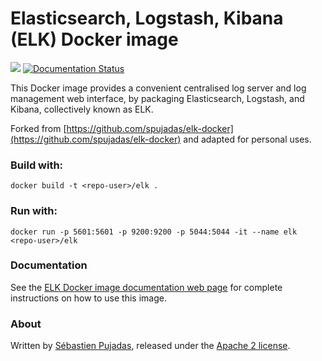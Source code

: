 # Elasticsearch, Logstash, Kibana (ELK) Docker image

[![](https://badge.imagelayers.io/sebp/elk:latest.svg)](https://imagelayers.io/?images=sebp/elk:latest 'Get your own badge on imagelayers.io') [![Documentation Status](https://readthedocs.org/projects/elk-docker/badge/?version=latest)](http://elk-docker.readthedocs.io/?badge=latest)

This Docker image provides a convenient centralised log server and log management web interface, by packaging Elasticsearch, Logstash, and Kibana, collectively known as ELK.

Forked from [https://github.com/spujadas/elk-docker](https://github.com/spujadas/elk-docker) and adapted for personal uses.

###  Build with:

```
docker build -t <repo-user>/elk .
```

### Run with:

```
docker run -p 5601:5601 -p 9200:9200 -p 5044:5044 -it --name elk <repo-user>/elk
```

### Documentation

See the [ELK Docker image documentation web page](http://elk-docker.readthedocs.io/) for complete instructions on how to use this image.


### About

Written by [Sébastien Pujadas](https://pujadas.net), released under the [Apache 2 license](https://www.apache.org/licenses/LICENSE-2.0).

